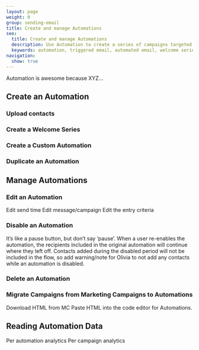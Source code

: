 ```yaml
---
layout: page
weight: 0
group: sending-email
title: Create and manage Automations
seo:
  title: Create and manage Automations
  description: Use Automation to create a series of campaigns targeted towards a specific audience. 
  keywords: automation, triggered email, automated email, welcome series
navigation:
  show: true
---
```

Automation is awesome because XYZ...

## Create an Automation


### Upload contacts

### Create a Welcome Series

### Create a Custom Automation

### Duplicate an Automation

## Manage Automations

### Edit an Automation
Edit send time
Edit message/campaign
Edit the entry criteria

### Disable an Automation
It’s like a pause button, but don’t say ‘pause’.
When a user re-enables the automation, the recipients included in the original automation will continue where they left off. Contacts added during the disabled period will not be included in the flow, so add warning/note for Olivia to not add any contacts while an automation is disabled.
### Delete an Automation

### Migrate Campaigns from Marketing Campaigns to Automations
Download HTML from MC
Paste HTML into the code editor for Automations.

## Reading Automation Data

Per automation analytics
Per campaign analytics


